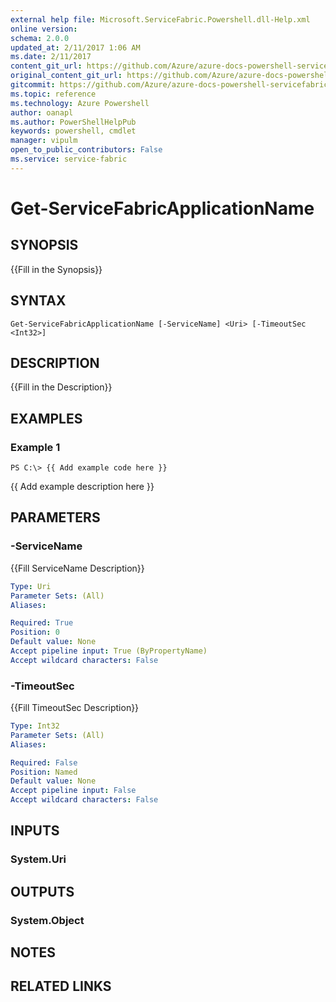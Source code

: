 ```yaml
---
external help file: Microsoft.ServiceFabric.Powershell.dll-Help.xml
online version: 
schema: 2.0.0
updated_at: 2/11/2017 1:06 AM
ms.date: 2/11/2017
content_git_url: https://github.com/Azure/azure-docs-powershell-servicefabric/blob/master/Service-Fabric-cmdlets/ServiceFabric/vlatest/Get-ServiceFabricApplicationName.md
original_content_git_url: https://github.com/Azure/azure-docs-powershell-servicefabric/blob/master/Service-Fabric-cmdlets/ServiceFabric/vlatest/Get-ServiceFabricApplicationName.md
gitcommit: https://github.com/Azure/azure-docs-powershell-servicefabric/blob/adc9d0493dd8c46d12f3d4f6d90a3d7c09b76965/Service-Fabric-cmdlets/ServiceFabric/vlatest/Get-ServiceFabricApplicationName.md
ms.topic: reference
ms.technology: Azure Powershell
author: oanapl
ms.author: PowerShellHelpPub
keywords: powershell, cmdlet
manager: vipulm
open_to_public_contributors: False
ms.service: service-fabric
---
```


# Get-ServiceFabricApplicationName

## SYNOPSIS
{{Fill in the Synopsis}}

## SYNTAX

```
Get-ServiceFabricApplicationName [-ServiceName] <Uri> [-TimeoutSec <Int32>]
```

## DESCRIPTION
{{Fill in the Description}}

## EXAMPLES

### Example 1
```
PS C:\> {{ Add example code here }}
```

{{ Add example description here }}

## PARAMETERS

### -ServiceName
{{Fill ServiceName Description}}

```yaml
Type: Uri
Parameter Sets: (All)
Aliases: 

Required: True
Position: 0
Default value: None
Accept pipeline input: True (ByPropertyName)
Accept wildcard characters: False
```

### -TimeoutSec
{{Fill TimeoutSec Description}}

```yaml
Type: Int32
Parameter Sets: (All)
Aliases: 

Required: False
Position: Named
Default value: None
Accept pipeline input: False
Accept wildcard characters: False
```

## INPUTS

### System.Uri


## OUTPUTS

### System.Object

## NOTES

## RELATED LINKS

